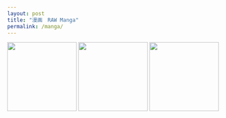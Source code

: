 ```yaml
---
layout: post
title: "漫画　RAW Manga"
permalink: /manga/
---
```


[<img src="https://m.media-amazon.com/images/I/914-pZTMQRL._AC_SY879_.jpg" height=160 >](https://mangaraw.co/呪術廻戦-raw-free1/)
[<img src="https://upload.wikimedia.org/wikipedia/pt/4/45/Berserk_vol01.jpg" height=160 >](https://mangaraw.co/ベルセルク-raw-free/)
[<img src="https://images-na.ssl-images-amazon.com/images/I/917WFqQD1mL.jpg" height=160 >](https://mangaraw.co/ジョジョの奇妙な冒険-part-07-steel-ball-run-raw-free/)

